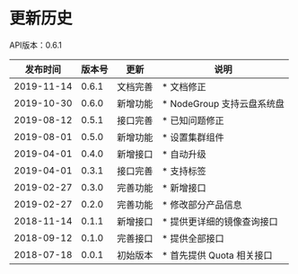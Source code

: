 # 更新历史

API版本：0.6.1

|发布时间|版本号|更新|说明|
|---|---|---|---|
|2019-11-14|0.6.1|文档完善|* 文档修正|
|2019-10-30|0.6.0|新增功能|* NodeGroup 支持云盘系统盘|
|2019-08-12|0.5.1|接口完善|* 已知问题修正|
|2019-08-01|0.5.0|新增功能|* 设置集群组件|
|2019-04-01|0.4.0|新增接口|* 自动升级|
|2019-04-01|0.3.1|接口完善|* 支持标签|
|2019-02-27|0.3.0|完善功能|* 新增接口|
|2019-02-27|0.2.0|完善功能|* 修改部分产品信息|
|2018-11-14|0.1.1|新增接口|* 提供更详细的镜像查询接口|
|2018-09-12|0.1.0|完善接口|* 提供全部接口|
|2018-07-18|0.0.1|初始版本|* 首先提供 Quota 相关接口|